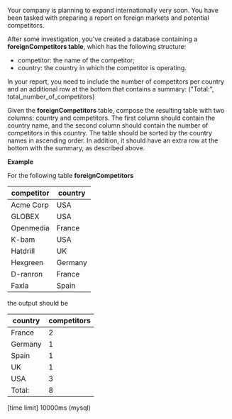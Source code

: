Your company is planning to expand internationally very soon. You have been tasked with preparing a report on foreign markets and potential competitors.

After some investigation, you've created a database containing a __foreignCompetitors table__, which has the following structure:

* competitor: the name of the competitor;
* country: the country in which the competitor is operating.

In your report, you need to include the number of competitors per country and an additional row at the bottom that contains a summary: ("Total:", total_number_of_competitors)

Given the __foreignCompetitors__ table, compose the resulting table with two columns: country and competitors. The first column should contain the country name, and the second column should contain the number of competitors in this country. The table should be sorted by the country names in ascending order. In addition, it should have an extra row at the bottom with the summary, as described above.

__Example__

For the following table __foreignCompetitors__

|competitor	|country|
|---|---|
|Acme Corp|	USA|
|GLOBEX|	USA|
|Openmedia	|France|
|K-bam	|USA|
|Hatdrill|	UK|
|Hexgreen	|Germany|
|D-ranron	|France|
|Faxla	|Spain|

the output should be

|country	|competitors|
|---|---|
|France|	2|
|Germany|	1|
|Spain	|1|
|UK|	1|
|USA	|3|
|Total:	|8|

[time limit] 10000ms (mysql)
